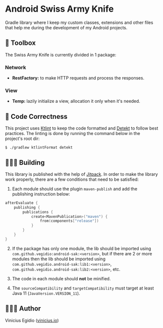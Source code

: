 # Android Swiss Army Knife

Gradle library where I keep my custom classes, extensions and other files that help me during the development of my Android projects.

## 🧰 Toolbox

The Swiss Army Knife is currently divided in 1 package:

### Network

* __RestFactory:__ to make HTTP requests and process the responses.

### View

* __Temp:__ lazily initialize a view, allocation it only when it's needed.

## 🎨 Code Correctness

This project uses [Ktlint](https://github.com/pinterest/ktlint) to keep the code formatted and [Detekt](https://github.com/detekt/detekt) to follow best practices. The linting is done by running the command below in the project's root dir:

```
$ ./gradlew ktlintFormat detekt
```

## 👷🏾‍♂️ Building

This library is published with the help of [Jitpack](https://jitpack.io/#vegidio/android-sak). In order to make the library work properly, there are a few conditions that need to be satisfied:

1. Each module should use the plugin `maven-publish` and add the publishing instruction below:

```kotlin
afterEvaluate {
    publishing {
        publications {
            create<MavenPublication>("maven") {
                from(components["release"])
            }
        }
    }
}
```

2. If the package has only one module, the lib should be imported using `com.github.vegidio:android-sak:<version>`, but if there are 2 or more modules then the lib should be imported using `com.github.vegidio.android-sak:lib1:<version>`, `com.github.vegidio.android-sak:lib2:<version>`, etc.

3. The code in each module should __not__ be minified.

4. The `sourceCompatibility` and `targetCompatibility` must target at least Java 11 (`JavaVersion.VERSION_11`).

## 👨🏾‍💻 Author

Vinicius Egidio ([vinicius.io](http://vinicius.io))